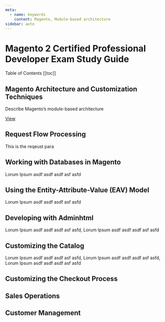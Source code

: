 ```yaml
---
meta:
  - name: keywords
    content: Magento, Module-based architecture
sidebar: auto
---
```


# Magento 2 Certified Professional Developer Exam Study Guide

Table of Contents
[[toc]]

## Magento Architecture and Customization Techniques  


Describe Magento’s module-based architecture

   [View](/architecture/)

## Request Flow Processing
This is the reqeust para

## Working with Databases in Magento
Lorum Ipsum asdf asdf asdf asf asfd

## Using the Entity-Attribute-Value (EAV) Model
Lorum Ipsum asdf asdf asdf asf asfd

## Developing with Adminhtml
Lorum Ipsum asdf asdf asdf asf asfd, Lorum Ipsum asdf asdf asdf asf asfd


## Customizing the Catalog
Lorum Ipsum asdf asdf asdf asf asfd, Lorum Ipsum asdf asdf asdf asf asfd, Lorum Ipsum asdf asdf asdf asf asfd

## Customizing the Checkout Process

## Sales Operations

## Customer Management
